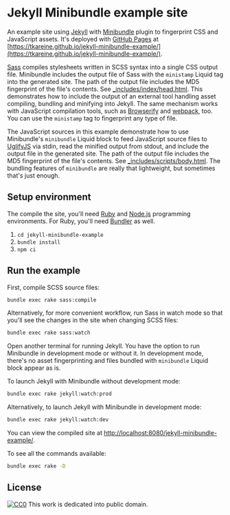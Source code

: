 # Jekyll Minibundle example site

An example site using [Jekyll] with [Minibundle][JekyllMinibundle]
plugin to fingerprint CSS and JavaScript assets. It's deployed with
[GitHub Pages][GitHubPages] at
[https://tkareine.github.io/jekyll-minibundle-example/](https://tkareine.github.io/jekyll-minibundle-example/).

[Sass] compiles stylesheets written in SCSS syntax into a single CSS
output file. Minibundle includes the output file of Sass with the
`ministamp` Liquid tag into the generated site. The path of the output
file includes the MD5 fingerprint of the file's contents. See
[_includes/index/head.html](_includes/index/head.html). This
demonstrates how to include the output of an external tool handling
asset compiling, bundling and minifying into Jekyll. The same mechanism
works with JavaScript compilation tools, such as [Browserify] and
[webpack], too. You can use the `ministamp` tag to fingerprint any type
of file.

The JavaScript sources in this example demonstrate how to use
Minibundle's `minibundle` Liquid block to feed JavaScript source files
to [UglifyJS][UglifyJS2] via stdin, read the minified output from
stdout, and include the output file in the generated site. The path of
the output file includes the MD5 fingerprint of the file's contents. See
[_includes/scripts/body.html](_includes/scripts/body.html). The bundling
features of `minibundle` are really that lightweight, but sometimes
that's just enough.

## Setup environment

The compile the site, you'll need [Ruby] and [Node.js][NodeJs]
programming environments. For Ruby, you'll need [Bundler] as well.

1. `cd jekyll-minibundle-example`
2. `bundle install`
3. `npm ci`

## Run the example

First, compile SCSS source files:

``` bash
bundle exec rake sass:compile
```

Alternatively, for more convenient workflow, run Sass in watch mode so
that you'll see the changes in the site when changing SCSS files:

``` bash
bundle exec rake sass:watch
```

Open another terminal for running Jekyll. You have the option to run
Minibundle in development mode or without it. In development mode,
there's no asset fingerprinting and files bundled with `minibundle`
Liquid block appear as is.

To launch Jekyll with Minibundle without development mode:

``` bash
bundle exec rake jekyll:watch:prod
```

Alternatively, to launch Jekyll with Minibundle in development mode:

``` bash
bundle exec rake jekyll:watch:dev
```

You can view the compiled site at
[http://localhost:8080/jekyll-minibundle-example/](http://localhost:8080/jekyll-minibundle-example/).

To see all the commands available:

``` bash
bundle exec rake -D
```

## License

[![CC0](https://licensebuttons.net/p/zero/1.0/80x15.png)][CC0] This work
is dedicated into public domain.

[Browserify]: http://browserify.org/
[Bundler]: http://bundler.io/
[CC0]: https://creativecommons.org/publicdomain/zero/1.0/
[GitHubPages]: https://docs.github.com/en/pages
[JekyllMinibundle]: https://github.com/tkareine/jekyll-minibundle
[Jekyll]: https://jekyllrb.com/
[NodeJs]: https://nodejs.org/en/
[Ruby]: https://www.ruby-lang.org/en/
[Sass]: http://sass-lang.com/
[UglifyJS2]: https://github.com/mishoo/UglifyJS2
[webpack]: https://webpack.github.io/
